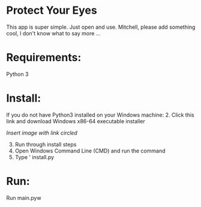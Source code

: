 # Protect Your Eyes

This app is super simple. Just open and use. Mitchell, please add something cool, I don't know what to say more ...

# Requirements:
Python 3

# Install:
If you do not have Python3 installed on your Windows machine:
  2. Click this link and download Windows x86-64 executable installer
  
  *Insert image with link circled*
  
  3. Run through install steps
  1. Open Windows Command Line (CMD) and run the command 
2. Type '
install.py

# Run:
Run main.pyw
